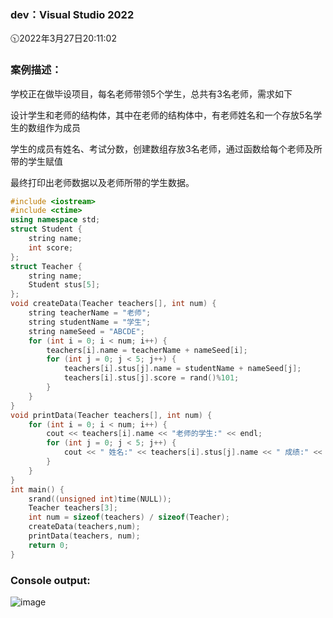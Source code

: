 ### dev：Visual Studio 2022
🕥2022年3月27日20:11:02

### 案例描述：

学校正在做毕设项目，每名老师带领5个学生，总共有3名老师，需求如下

设计学生和老师的结构体，其中在老师的结构体中，有老师姓名和一个存放5名学生的数组作为成员

学生的成员有姓名、考试分数，创建数组存放3名老师，通过函数给每个老师及所带的学生赋值

最终打印出老师数据以及老师所带的学生数据。
```C++
#include <iostream>
#include <ctime>
using namespace std;
struct Student {
    string name;
    int score;
};
struct Teacher {
    string name;
    Student stus[5];
};
void createData(Teacher teachers[], int num) {
    string teacherName = "老师";
    string studentName = "学生";
    string nameSeed = "ABCDE";
    for (int i = 0; i < num; i++) {
        teachers[i].name = teacherName + nameSeed[i];
        for (int j = 0; j < 5; j++) {
            teachers[i].stus[j].name = studentName + nameSeed[j];
            teachers[i].stus[j].score = rand()%101;
        }
    }
}
void printData(Teacher teachers[], int num) {
    for (int i = 0; i < num; i++) {
        cout << teachers[i].name << "老师的学生:" << endl;
        for (int j = 0; j < 5; j++) {
            cout << " 姓名:" << teachers[i].stus[j].name << " 成绩:" << teachers[i].stus[j].score << endl;
        }
    }
}
int main() {
    srand((unsigned int)time(NULL));
    Teacher teachers[3];
    int num = sizeof(teachers) / sizeof(Teacher);
    createData(teachers,num);
    printData(teachers, num);
    return 0;
}
```
### Console output:
![image](https://user-images.githubusercontent.com/39286292/160280792-1859d335-50f8-46bf-b5e6-b99cf0bab03d.png)
